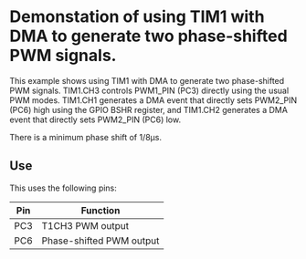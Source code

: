 # Demonstation of using TIM1 with DMA to generate two phase-shifted PWM signals.

This example shows using TIM1 with DMA to generate two phase-shifted PWM signals.
TIM1.CH3 controls PWM1_PIN (PC3) directly using the usual PWM modes.
TIM1.CH1 generates a DMA event that directly sets PWM2_PIN (PC6) high using the GPIO BSHR register,
and TIM1.CH2 generates a DMA event that directly sets PWM2_PIN (PC6) low.

There is a minimum phase shift of 1/8µs.

## Use

This uses the following pins:

| Pin | Function |
| --- | --- |
| PC3 | T1CH3 PWM output |
| PC6 | Phase-shifted PWM output|
